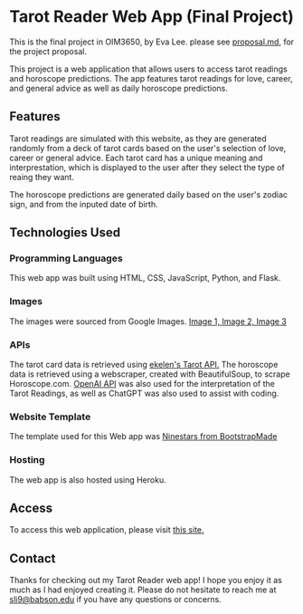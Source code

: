 # Tarot Reader Web App (Final Project)
This is the final project in OIM3650, by Eva Lee. please see [proposal.md](proposal.md), for the project proposal.

This project is a web application that allows users to access tarot readings and horoscope predictions. The app features tarot readings for love, career, and general advice as well as daily horoscope predictions.

## Features
Tarot readings are simulated with this website, as they are generated randomly from a deck of tarot cards based on the user's selection of love, career or general advice. Each tarot card has a unique meaning and interprestation, which is displayed to the user after they select the type of reaing they want.

The horoscope predictions are generated daily based on the user's zodiac sign, and from the inputed date of birth.

## Technologies Used
### Programming Languages
This web app was built using HTML, CSS, JavaScript, Python, and Flask. 
### Images
The images were sourced from Google Images. 
[Image 1, ](https://as1.ftcdn.net/v2/jpg/04/08/54/60/1000_F_408546090_EzfnwBcsNmBtQiJ3qSNrDMm35ly5FMPJ.jpg)
[Image 2, ](https://www.etsy.com/listing/1386300536/love-tarot-spread)
[Image 3](https://www.freepik.com/premium-vector/soothsayer-fortune-teller-guessing-tarot-cards_22438986.htm)
### APIs
The tarot card data is retrieved using [ekelen's Tarot API.](https://tarot-api.onrender.com/)
The horoscope data is retrieved using a webscraper, created with BeautifulSoup, to scrape Horoscope.com. [OpenAI API](https://openai.com/blog/openai-api) was also used for the interpretation of the Tarot Readings, as well as ChatGPT was also used to assist with coding.
### Website Template
The template used for this Web app was [Ninestars from BootstrapMade](https://bootstrapmade.com/ninestars-free-bootstrap-3-theme-for-creative/download/)
### Hosting
The web app is also hosted using Heroku.

## Access
To access this web application, please visit [this site.](https://evalee-tarot.herokuapp.com/)

## Contact
Thanks for checking out my Tarot Reader web app! I hope you enjoy it as much as I had enjoyed creating it. Please do not hesitate to reach me at [sli9@babson.edu](sli9@babson.edu) if you have any questions or concerns.